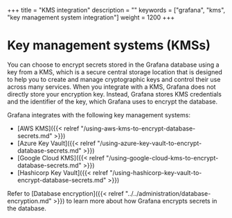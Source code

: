 +++
title = "KMS integration"
description = ""
keywords = ["grafana", "kms", "key management system integration"]
weight = 1200
+++

# Key management systems (KMSs)

You can choose to encrypt secrets stored in the Grafana database using a key from a KMS, which is a secure central storage location that is designed to help you to create and manage cryptographic keys and control their use across many services. When you integrate with a KMS, Grafana does not directly store your encryption key. Instead, Grafana stores KMS credentials and the identifier of the key, which Grafana uses to encrypt the database.

Grafana integrates with the following key management systems:

- [AWS KMS]({{< relref "/using-aws-kms-to-encrypt-database-secrets.md" >}})
- [Azure Key Vault]({{< relref "/using-azure-key-vault-to-encrypt-database-secrets.md" >}})
- [Google Cloud KMS]({{< relref "/using-google-cloud-kms-to-encrypt-database-secrets.md" >}})
- [Hashicorp Key Vault]({{< relref "/using-hashicorp-key-vault-to-encrypt-database-secrets.md" >}})

Refer to [Database encryption]({{< relref "../../administration/database-encryption.md" >}}) to learn more about how Grafana encrypts secrets in the database.
